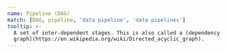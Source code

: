```yaml
---
name: Pipeline (DAG)
match: [DAG, pipeline, 'data pipeline', 'data pipelines']
tooltip: >-
  A set of inter-dependent stages. This is also called a [dependency
  graph](https://en.wikipedia.org/wiki/Directed_acyclic_graph).
---
```

